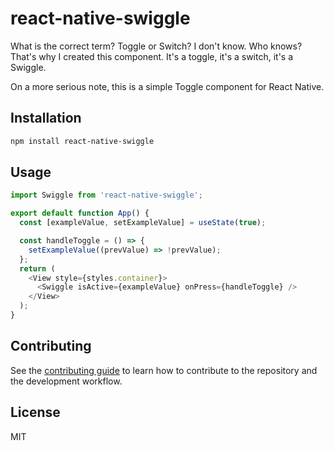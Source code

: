 # react-native-swiggle

What is the correct term? Toggle or Switch? I don't know. Who knows?
That's why I created this component. It's a toggle, it's a switch, it's a Swiggle.

On a more serious note, this is a simple Toggle component for React Native.

## Installation

```sh
npm install react-native-swiggle
```

## Usage

```js
import Swiggle from 'react-native-swiggle';

export default function App() {
  const [exampleValue, setExampleValue] = useState(true);

  const handleToggle = () => {
    setExampleValue((prevValue) => !prevValue);
  };
  return (
    <View style={styles.container}>
      <Swiggle isActive={exampleValue} onPress={handleToggle} />
    </View>
  );
}
```

## Contributing

See the [contributing guide](CONTRIBUTING.md) to learn how to contribute to the repository and the development workflow.

## License

MIT
